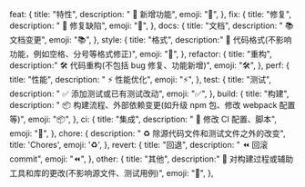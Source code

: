 feat: {
title: "特性",
description: " 🚀 新增功能",
emoji: "🚀",
},
fix: {
title: "修复",
description: " 🐛 修复缺陷",
emoji: "🐛",
},
docs: {
title: "文档",
description: " 📚 文档变更",
emoji: "📚",
},
style: {
title: "格式",
description:" 🎨 代码格式(不影响功能，例如空格、分号等格式修正)",
emoji: "🎨",
},
refactor: {
title: "重构",
description:" 🛠 代码重构(不包括 bug 修复、功能新增)",
emoji: "🛠",
},
perf: {
title: "性能",
description: " ⚡️ 性能优化",
emoji: "⚡️",
},
test: {
title: "测试",
description: " ✅ 添加测试或已有测试改动",
emoji: "✅",
},
build: {
title: "构建",
description:
" 📦 构建流程、外部依赖变更(如升级 npm 包、修改 webpack 配置等)",
emoji: "📦",
},
ci: {
title: "集成",
description: " 🎡 修改 CI 配置、脚本",
emoji: "🎡",
},
chore: {
description: " ♻️ 除源代码文件和测试文件之外的改变",
title: 'Chores',
emoji: '♻️',
},
revert: {
title: "回退",
description: " ⏪️ 回滚 commit",
emoji: "⏪️",
},
other: {
title: "其他",
description:" 🔨 对构建过程或辅助工具和库的更改(不影响源文件、测试用例)",
emoji: "🔨",
},
